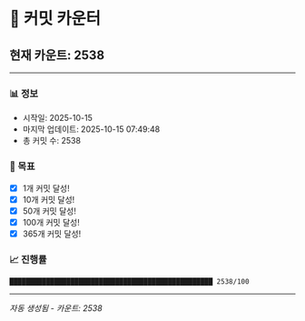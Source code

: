 # 🔢 커밋 카운터

## 현재 카운트: 2538

---

### 📊 정보
- 시작일: 2025-10-15
- 마지막 업데이트: 2025-10-15 07:49:48
- 총 커밋 수: 2538

### 🎯 목표
- [x] 1개 커밋 달성!
- [x] 10개 커밋 달성!
- [x] 50개 커밋 달성!
- [x] 100개 커밋 달성!
- [x] 365개 커밋 달성!

### 📈 진행률
```
██████████████████████████████████████████████████ 2538/100
```

---
*자동 생성됨 - 카운트: 2538*
